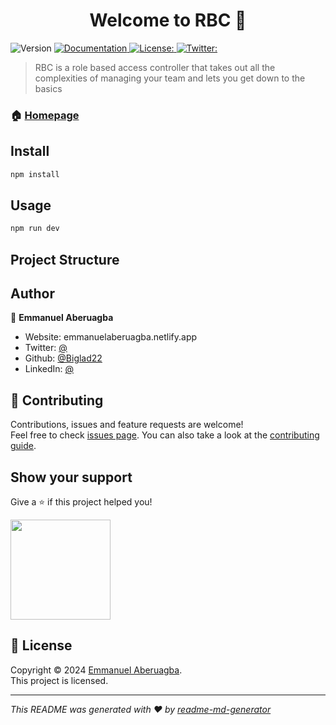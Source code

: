 <h1 align="center">Welcome to RBC 👋</h1>
<p>
  <img alt="Version" src="https://img.shields.io/badge/version-1.00-blue.svg?cacheSeconds=2592000" />
  <a href=" " target="_blank">
    <img alt="Documentation" src="https://img.shields.io/badge/documentation-yes-brightgreen.svg" />
  </a>
  <a href=" " target="_blank">
    <img alt="License:  " src="https://img.shields.io/badge/License- -yellow.svg" />
  </a>
  <a href="https://twitter.com/ " target="_blank">
    <img alt="Twitter:  " src="https://img.shields.io/twitter/follow/ .svg?style=social" />
  </a>
</p>

> RBC is a role based access controller that takes out all the complexities of managing your team and lets you get down to the basics

### 🏠 [Homepage](app.tsx)

## Install

```sh
npm install
```

## Usage

```sh
npm run dev
```

## Project Structure


## Author

👤 **Emmanuel Aberuagba**

* Website: emmanuelaberuagba.netlify.app
* Twitter: [@ ](https://twitter.com/ )
* Github: [@Biglad22](https://github.com/Biglad22)
* LinkedIn: [@ ](https://linkedin.com/in/ )

## 🤝 Contributing

Contributions, issues and feature requests are welcome!<br />Feel free to check [issues page]( ). You can also take a look at the [contributing guide]( ).

## Show your support

Give a ⭐️ if this project helped you!

<a href="https://www.patreon.com/ ">
  <img src="https://c5.patreon.com/external/logo/become_a_patron_button@2x.png" width="160">
</a>

## 📝 License

Copyright © 2024 [Emmanuel Aberuagba](https://github.com/Biglad22).<br />
This project is [ ]( ) licensed.

***
_This README was generated with ❤️ by [readme-md-generator](https://github.com/kefranabg/readme-md-generator)_